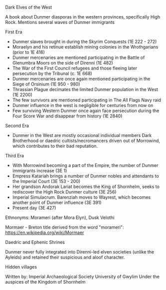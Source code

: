 
Dark Elves of the West


A book about Dunmer diasporas in the western provinces, specifically High Rock.
Mentions several waves of Dunmer immigrants

First Era
- Dunmer slaves brought in during the Skyrim Conquests	 (1E 222 - 272)
- Moraelyn and his retinue establish mining colonies in the Wrothgarians (prior to 1E 416)
- Dunmer mercenaries are mentioned participating in the Battle of Glenumbra Moors on the side of Direnni	 (1E 482)
- The War of the First Council refugees and those fleeing later persecution by the Tribunal (c. 1E 668)
- Dunmer mercenaries are once again mentioned participating in the Siege of Orsinium (1E 950 - 980)
- Thrassian Plague decimates the limited Dunmer population in the West	 (1E 2200)
- The few survivors are mentioned participating in The All Flags Navy raid
- Dunmer influence in the west is negligible for centuries from now on
- Few surviving Western Dunmer once again face persecution during the Four Score War and disappear from history (1E 2840)

Second Era
- Dunmer in the West are mostly occasional individual members Dark Brotherhood or daedric cultists/necromancers driven out of Morrowind, which contributes to their bad reputation.

Third Era
- With Morrowind becoming a part of the Empire, the number of Dunmer immigrants increase (3E 1)
- Empress Katariah brings a number of Dunmer nobles and attendants to the Imperial Court (3E 153 - 200)
- Her grandson Andorak Lariat becomes the King of Shornhelm, seeks to rediscover the High Rock Dunmer culture (3E 256)
- Imperial Simulacrum. Barenziah moves to Wayrest, which becomes another point of Dunmer influence (3E 391)
- Present day (3E 427)


Ethnonyms: Morameri (after Mora Elyn), Dusk Velothi

Mormaer - Breton title derived from the word "morameri": https://en.wikipedia.org/wiki/Mormaer

Daedric and Ephenic Shrines

Dunmer never fully integrated into Direnni-led elven societies (unlike the Ayleids) and retained their suspicious and aloof character.

Hidden villages

Written by:
Imperial Archaeological Society
University of Gwylim
Under the auspices of the Kingdom of Shornhelm